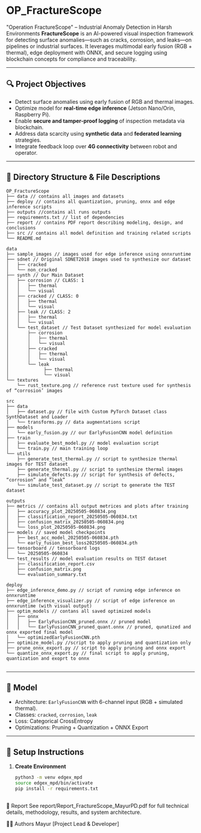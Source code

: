 # OP_FractureScope
"Operation FractureScope" – Industrial Anomaly Detection in Harsh Environments
**FractureScope** is an AI-powered visual inspection framework for detecting surface anomalies—such as cracks, corrosion, and leaks—on pipelines or industrial surfaces. It leverages multimodal early fusion (RGB + thermal), edge deployment with ONNX, and secure logging using blockchain concepts for compliance and traceability.

---

## 🔍 Project Objectives

- Detect surface anomalies using early fusion of RGB and thermal images.
- Optimize model for **real-time edge inference** (Jetson Nano/Orin, Raspberry Pi).
- Enable **secure and tamper-proof logging** of inspection metadata via blockchain.
- Address data scarcity using **synthetic data** and **federated learning** strategies.
- Integrate feedback loop over **4G connectivity** between robot and operator.

---

## 📁 Directory Structure & File Descriptions

```
OP_FractureScope
├── data // contains all images and datasets
├── deploy // contains all quantization, pruning, onnx and edge inference scripts
├── outputs //contains all runs outputs
├── requirements.txt // list of dependencies
├── report // contains PDF report describing modeling, design, and conclusions 
├── src // contains all model definition and training related scripts
└── README.md

data
├── sample_images // images used for edge inference using onnxruntime
├── sdnet // Original SDNET2018 images used to synthesize our dataset
│   ├── cracked
│   └── non_cracked
├── synth // Our Main Dataset
│   ├── corrosion // CLASS: 1
│   │   ├── thermal  
│   │   └── visual
│   ├── cracked // CLASS: 0
│   │   ├── thermal
│   │   └── visual
│   ├── leak // CLASS: 2
│   │   ├── thermal
│   │   └── visual
│   └── test_dataset // Test Dataset synthesized for model evaluation
│       ├── corrosion
│       │   ├── thermal
│       │   └── visual
│       ├── cracked
│       │   ├── thermal
│       │   └── visual
│       └── leak
│             ├── thermal
│             └── visual
└── textures
	└── rust_texture.png // reference rust texture used for synthesis of “corrosion’ images

src
├── data
│   ├── dataset.py // file with Custom PyTorch Dataset class SynthDataset and Loader
│   └── transforms.py // data augmentations script
├── models
│   └── early_fusion.py // our EarlyFusionCNN model definition
├── train
│   ├── evaluate_best_model.py // model evaluation script
│   └── train.py // main training loop
└── utils
    ├── generate_test_thermal.py // script to synthesize thermal images for TEST dataset
    ├── generate_thermal.py // script to synthesize thermal images
    ├── simulate_defects.py // script for synthesis of defects, “corrosion” and “leak”
    └── simulate_test_dataset.py // script to generate the TEST dataset

outputs
├── metrics // contains all output metrices and plots after training
│   ├── accuracy_plot_20250505-060834.png
│   ├── classification_report_20250505-060834.txt
│   ├── confusion_matrix_20250505-060834.png
│   └── loss_plot_20250505-060834.png
├── models // saved model checkpoints
│   ├── best_acc_model_20250505-060834.pth
│   └── early_fusion_best_loss20250505-060834.pth
├── tensorboard // tensorboard logs
│   └── 20250505-060834
└── test_results // model evaluation results on TEST dataset
    ├── classification_report.csv
    ├── confusion_matrix.png
    └── evaluation_summary.txt

deploy
├── edge_inference_demo.py // script of running edge inference on onnxruntime
├── edge_inference_visualizer.py // script of edge inference on onnxruntime (with visual output)
├── optim_models // contans all saved optimized models
│   ├── onnx
│   │   ├── EarlyFusionCNN_pruned.onnx // pruned model
│   │   └── EarlyFusionCNN_pruned_quant.onnx // pruned, qunatized and onnx exported final model
│   └── optimizedEarlyFusionCNN.pth 
├── optimize_model.py //script to apply pruning and quantization only
├── prune_onnx_export.py // script to apply pruning and onnx export
└── quantize_onnx_export.py // final script to apply pruning, quantization and exoprt to onnx


```

---

## 🧠 Model

- Architecture: `EarlyFusionCNN` with 6-channel input (RGB + simulated thermal).
- Classes: `cracked`, `corrosion`, `leak`
- Loss: Categorical CrossEntropy
- Optimizations: Pruning + Quantization + ONNX Export

---

## 🚀 Setup Instructions

1. **Create Environment**
   ```bash
   python3 -m venv edgex_mpd
   source edgex_mpd/bin/activate
   pip install -r requirements.txt
  
📘 Report
See report/Report_FractureScope_MayurPD.pdf for full technical details, methodology, results, and system architecture.

👨‍🔧 Authors
Mayur [Project Lead & Developer]
